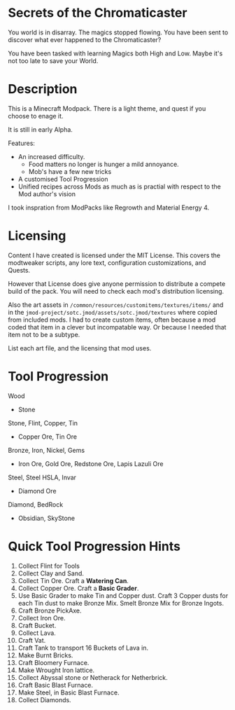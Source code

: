 Secrets of the Chromaticaster
=============================

You world is in disarray. The magics stopped flowing. You have been sent to discover what ever happened to the Chromaticaster?

You have been tasked with learning Magics both High and Low. Maybe it's not too late to save your World.


Description
===========

This is a Minecraft Modpack. There is a light theme, and quest if you choose to enage it. 

It is still in early Alpha. 

Features: 

* An increased difficulty.
  * Food matters no longer is hunger a mild annoyance.
  * Mob's have a few new tricks
* A customised Tool Progression
* Unified recipes across Mods as much as is practial with respect to the Mod author's vision


I took inspration from ModPacks like Regrowth and Material Energy 4.

Licensing
=========

Content I have created is licensed under the MIT License.
This covers the modtweaker scripts, any lore text, configuration customizations, and Quests.

However that License does give anyone permission to distribute a compete build of the pack. You will need to check each mod's distribution licensing.


Also the art assets in `/common/resources/customitems/textures/items/` and in the `jmod-project/sotc.jmod/assets/sotc.jmod/textures` where copied from included mods. I had to create custom items, often because a mod coded that item in a clever but incompatable way. Or because I needed that item not to be a subtype. 

<FIXME> List each art file, and the licensing that mod uses.


Tool Progression
================

Wood
 - Stone

Stone, Flint, Copper, Tin 
 - Copper Ore, Tin Ore

Bronze, Iron, Nickel, Gems
 - Iron Ore, Gold Ore, Redstone Ore, Lapis Lazuli Ore

Steel, Steel HSLA, Invar
 - Diamond Ore

Diamond, BedRock
 - Obsidian, SkyStone


Quick Tool Progression Hints
============================

1. Collect Flint for Tools
2. Collect Clay and Sand.
3. Collect Tin Ore. Craft a **Watering Can**.
4. Collect Copper Ore. Craft a **Basic Grader**.
5. Use Basic Grader to make Tin and Copper dust. Craft 3 Copper dusts for each Tin dust to make Bronze Mix. Smelt Bronze Mix for Bronze Ingots.
6. Craft Bronze PickAxe.
7. Collect Iron Ore.
8. Craft Bucket.
9. Collect Lava.
10. Craft Vat.
11. Craft Tank to transport 16 Buckets of Lava in.
13. Make Burnt Bricks.
14. Craft Bloomery Furnace.
15. Make Wrought Iron lattice.
16. Collect Abyssal stone or Netherack for Netherbrick.
17. Craft Basic Blast Furnace. 
18. Make Steel, in Basic Blast Furnace.
19. Collect Diamonds.
